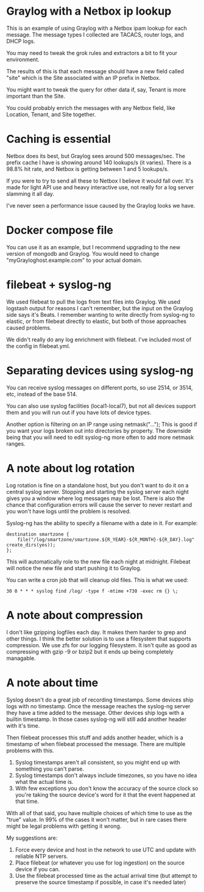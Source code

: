 # Graylog with a Netbox ip lookup

This is an example of using Graylog with a Netbox ipam lookup for each
message.  The message types I collected are TACACS, router logs, and DHCP logs.

You may need to tweak the grok rules and extractors a bit to fit your environment.

The results of this is that each message should have a new field called "site"
which is the Site associated with an IP prefix in Netbox.

You might want to tweak the query for other data if, say, Tenant is more
important than the Site.

You could probably enrich the messages with any Netbox field, like Location,
Tenant, and Site together.

# Caching is essential

Netbox does its best, but Graylog sees around 500 messages/sec.  The prefix
cache I have is showing around 140 lookups/s (it varies).  There is a 98.8%
hit rate, and Netbox is getting between 1 and 5 lookups/s.

If you were to try to send all these to Netbox I believe it would fall over.
It's made for light API use and heavy interactive use, not really for a log
server slamming it all day.

I've never seen a performance issue caused by the Graylog looks we have.

# Docker compose file

You can use it as an example, but I recommend upgrading to the new version of
mongodb and Graylog.  You would need to change "myGrayloghost.example.com" to
your actual domain.

# filebeat + syslog-ng

We used filebeat to pull the logs from text files into Graylog.
We used logstash output for reasons I can't remember, but the input on the
Graylog side says it's Beats.  I remember wanting to write directly
from syslog-ng to elastic, or from filebeat directly to elastic, but both of
those approaches caused problems.

We didn't really do any log enrichment with filebeat.  I've included most of
the config in filebeat.yml.

# Separating devices using syslog-ng

You can receive syslog messages on different ports, so use 2514, or
3514, etc, instead of the base 514.

You can also use syslog facilities (local1-local7), but not all devices
support them and you will run out if you have lots of device types.

Another option is filtering on an IP range using netmask("...");  This is good
if you want your logs broken out into directories by property.  The downside
being that you will need to edit syslog-ng more often to add more netmask
ranges.

# A note about log rotation

Log rotation is fine on a standalone host, but you don't want to do it on a
central syslog server.  Stopping and starting the syslog server each night
gives you a window where log messages may be lost.  There is also the chance
that configuration errors will cause the server to never restart and you won't
have logs until the problem is resolved.

Syslog-ng has the ability to specify a filename with a date in it.  For
example:

```
destination smartzone {
    file("/log/smartzone/smartzone.${R_YEAR}-${R_MONTH}-${R_DAY}.log" create_dirs(yes));
};
```

This will automatically role to the new file each night at midnight.  Filebeat
will notice the new file and start pushing it to Graylog.

You can write a cron job that will cleanup old files.  This is what we used:

```
30 0 * * * syslog find /log/ -type f -mtime +730 -exec rm {} \;
```

# A note about compression

I don't like gzipping logfiles each day.  It makes them harder to grep and
other things.  I think the better solution is to use a filesystem that
supports compression.  We use zfs for our logging filesystem.  It isn't quite
as good as compressing with gzip -9 or bzip2 but it ends up being completely
managable.

# A note about time

Syslog doesn't do a great job of recording timestamps.  Some devices ship logs
with no timestamp.  Once the message reaches the syslog-ng server they have a time
added to the message.  Other devices ship logs with a builtin timestamp.  In
those cases syslog-ng will still add another header with it's time.

Then filebeat processes this stuff and adds another header, which is a
timestamp of when filebeat processed the message.  There are multiple problems
with this.

1. Syslog timestamps aren't all consistent, so you might end up with
something you can't parse.
2. Syslog timestamps don't always include timezones, so you have no idea what
the actual time is.
3. With few exceptions you don't know the accuracy of the source clock so
you're taking the source device's word for it that the event happened at that
time.

With all of that said, you have multiple choices of which time to use as the
"true" value.  In 99% of the cases it won't matter, but in rare cases there
might be legal problems with getting it wrong.

My suggestions are:

1.  Force every device and host in the network to use UTC and update with reliable
NTP servers.
2.  Place filebeat (or whatever you use for log ingestion) on the source
device if you can.
3. Use the filebeat processed time as the actual arrival time (but attempt to
preserve the source timestamp if possible, in case it's needed later)


